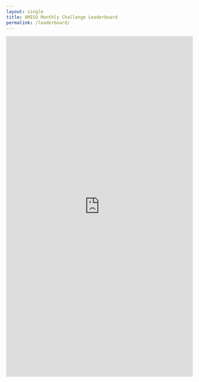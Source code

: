 ```yaml
---
layout: single
title: AMISO Monthly Challenge Leaderboard
permalink: /leaderboard/
---
```


<iframe src="https://docs.google.com/spreadsheets/d/e/2PACX-1vTnPUiZxRjpQA4NXH4TGs2vxFHBbiUUWPDP6ikh1QYcmz6Vd0hTCMq32vI1Kc3l1LV6Rv5252TVQ5Uu/pubhtml" width="100%" height="920" frameborder="0" marginheight="0" marginwidth="0">Loading…</iframe>